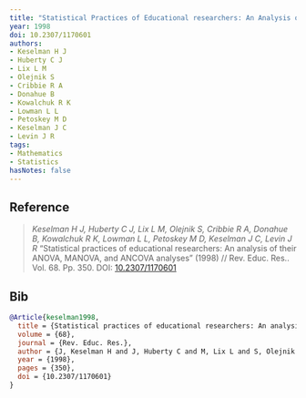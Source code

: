 ```yaml
---
title: "Statistical Practices of Educational researchers: An Analysis of Their ANOVA, MANOVA, and ANCOVA Analyses"
year: 1998
doi: 10.2307/1170601
authors:
- Keselman H J
- Huberty C J
- Lix L M
- Olejnik S
- Cribbie R A
- Donahue B
- Kowalchuk R K
- Lowman L L
- Petoskey M D
- Keselman J C
- Levin J R
tags:
- Mathematics
- Statistics
hasNotes: false
---
```


## Reference

> <i>Keselman H J, Huberty C J, Lix L M, Olejnik S, Cribbie R A, Donahue B, Kowalchuk R K, Lowman L L, Petoskey M D, Keselman J C, Levin J R</i> “Statistical practices of educational researchers: An analysis of their ANOVA, MANOVA, and ANCOVA analyses” (1998) // Rev. Educ. Res.. Vol.&nbsp;68. Pp.&nbsp;350. DOI:&nbsp;<a href='https://doi.org/10.2307/1170601'>10.2307/1170601</a>

## Bib

```bib
@Article{keselman1998,
  title = {Statistical practices of educational researchers: An analysis of their ANOVA, MANOVA, and ANCOVA analyses},
  volume = {68},
  journal = {Rev. Educ. Res.},
  author = {J, Keselman H and J, Huberty C and M, Lix L and S, Olejnik and A, Cribbie R and B, Donahue and K, Kowalchuk R and L, Lowman L and D, Petoskey M and C, Keselman J and R, Levin J},
  year = {1998},
  pages = {350},
  doi = {10.2307/1170601}
}
```
